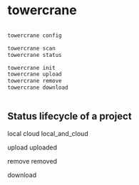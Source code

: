 # towercrane

```python

towercrane config 

towercrane scan 
towercrane status

towercrane init 
towercrane upload 
towercrane remove 
towercrane download
  
 ```


## Status lifecycle of a project 

local
cloud
local_and_cloud

upload
uploaded

remove
removed

download


